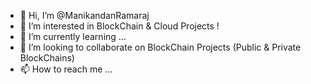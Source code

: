 - 👋 Hi, I’m @ManikandanRamaraj
- 👀 I’m interested in BlockChain & Cloud Projects ! 
- 🌱 I’m currently learning ...
- 💞️ I’m looking to collaborate on BlockChain Projects (Public & Private BlockChains) 
- 📫 How to reach me ...

<!---
ManikandanRamaraj/ManikandanRamaraj is a ✨ special ✨ repository because its `README.md` (this file) appears on your GitHub profile.
You can click the Preview link to take a look at your changes.
--->
